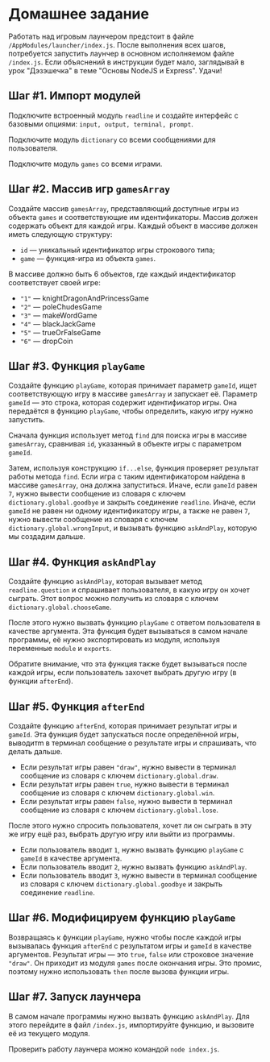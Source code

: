# Домашнее задание

Работать над игровым лаунчером предстоит в файле `/AppModules/launcher/index.js`. После выполнения всех шагов, потребуется запустить лаунчер в основном исполняемом файле `/index.js`. Если объяснений в инструкции будет мало, заглядывай в урок "Дэзэшечка" в теме "Основы NodeJS и Express". Удачи!

## Шаг #1. Импорт модулей

Подключите встроенный модуль `readline` и создайте интерфейс с базовыми опциями: `input, output, terminal, prompt`.

Подключите модуль `dictionary` со всеми сообщениями для пользователя.

Подключите модуль `games` со всеми играми.

## Шаг #2. Массив игр `gamesArray`

Создайте массив `gamesArray`, представляющий доступные игры из объекта `games` и соответствующие им идентификаторы. Массив должен содержать объект для каждой игры. Каждый объект в массиве должен иметь следующую структуру:

- `id` — уникальный идентификатор игры строкового типа;
- `game` — функция-игра из объекта `games`.

В массиве должно быть 6 объектов, где каждый индектификатор соответствует своей игре:

- `"1"` — knightDragonAndPrincessGame
- `"2"` — poleChudesGame
- `"3"` — makeWordGame
- `"4"` — blackJackGame
- `"5"` — trueOrFalseGame
- `"6"` — dropCoin

## Шаг #3. Функция `playGame`

Создайте функцию `playGame`, которая принимает параметр `gameId`, ищет соответствующую игру в массиве `gamesArray` и запускает её. Параметр `gameId` — это строка, которая содержит идентификатор игры. Она передаётся в функцию `playGame`, чтобы определить, какую игру нужно запустить.

Сначала функция использует метод `find` для поиска игры в массиве `gamesArray`, сравнивая `id`, указанный в объекте игры с параметром `gameId`.

Затем, используя конструкцию `if...else`, функция проверяет результат работы метода `find`. Если игра с таким идентификатором найдена в массиве `gamesArray`, она должна запуститься. Иначе, если `gameId` равен `7`, нужно вывести сообщение из словаря с ключем `dictionary.global.goodbye` и закрыть соединение `readline`. Иначе, если `gameId` не равен ни одному идентификатору игры, а также не равен `7`, нужно вывести сообщение из словаря с ключем `dictionary.global.wrongInput`, и вызывать функцию `askAndPlay`, которую мы создадим дальше.

## Шаг #4. Функция `askAndPlay`

Создайте функцию `askAndPlay`, которая вызывает метод `readline.question` и спрашивает пользователя, в какую игру он хочет сыграть. Этот вопрос можно получить из словаря с ключем `dictionary.global.chooseGame`.

После этого нужно вызвать функцию `playGame` с ответом пользователя в качестве аргумента. Эта функция будет вызываться в самом начале программы, её нужно экспортировать из модуля, используя переменные `module` и `exports`.

Обратите внимание, что эта функция также будет вызываться после каждой игры, если пользователь захочет выбрать другую игру (в функции `afterEnd`).

## Шаг #5. Функция `afterEnd`

Создайте функцию `afterEnd`, которая принимает результат игры и `gameId`. Эта функция будет запускаться после определённой игры, выводитm в терминал сообщение о результате игры и спрашивать, что делать дальше.

- Если результат игры равен `"draw"`, нужно вывести в терминал сообщение из словаря с ключем `dictionary.global.draw`.
- Если результат игры равен `true`, нужно вывести в терминал сообщение из словаря с ключем `dictionary.global.win`.
- Если результат игры равен `false`, нужно вывести в терминал сообщение из словаря с ключем `dictionary.global.lose`.

После этого нужно спросить пользователя, хочет ли он сыграть в эту же игру ещё раз, выбрать другую игру или выйти из программы.

- Если пользователь вводит `1`, нужно вызвать функцию `playGame` с `gameId` в качестве аргумента.
- Если пользователь вводит `2`, нужно вызвать функцию `askAndPlay`.
- Если пользователь вводит `3`, нужно вывести в терминал сообщение из словаря с ключем `dictionary.global.goodbye` и закрыть соединение `readline`.

## Шаг #6. Модифицируем функцию `playGame`

Возвращаясь к функции `playGame`, нужно чтобы после каждой игры вызывалась функция `afterEnd` с результатом игры и `gameId` в качестве аргументов. Результат игры — это `true`, `false` или строковое значение `"draw"`. Он приходит из модуля `games` после окончания игры. Это промис, поэтому нужно использовать `then` после вызова функции игры.

## Шаг #7. Запуск лаунчера

В самом начале программы нужно вызвать функцию `askAndPlay`. Для этого перейдите в файл `/index.js`, импортируйте функцию, и вызовите её из текущего модуля.

Проверить работу лаунчера можно командой `node index.js`.
